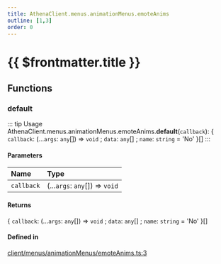 ```yaml
---
title: AthenaClient.menus.animationMenus.emoteAnims
outline: [1,3]
order: 0
---
```


# {{ $frontmatter.title }}


## Functions

### default

::: tip Usage
AthenaClient.menus.animationMenus.emoteAnims.**default**(`callback`): { `callback`: (...`args`: `any`[]) => `void` ; `data`: `any`[] ; `name`: `string` = 'No' }[]
:::

#### Parameters

| Name | Type |
| :------ | :------ |
| `callback` | (...`args`: `any`[]) => `void` |

#### Returns

{ `callback`: (...`args`: `any`[]) => `void` ; `data`: `any`[] ; `name`: `string` = 'No' }[]

#### Defined in

[client/menus/animationMenus/emoteAnims.ts:3](https://github.com/Stuyk/altv-athena/blob/fc54439/src/core/client/menus/animationMenus/emoteAnims.ts#L3)
